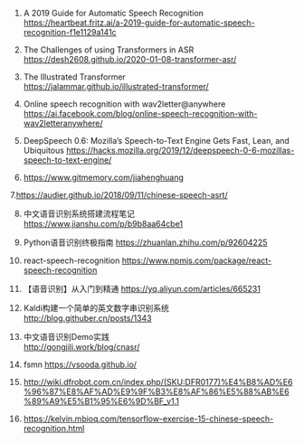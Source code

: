 1. A 2019 Guide for Automatic Speech Recognition    
   https://heartbeat.fritz.ai/a-2019-guide-for-automatic-speech-recognition-f1e1129a141c

2. The Challenges of using Transformers in ASR      
   https://desh2608.github.io/2020-01-08-transformer-asr/
   
3. The Illustrated Transformer   
   https://jalammar.github.io/illustrated-transformer/

4. Online speech recognition with wav2letter@anywhere
https://ai.facebook.com/blog/online-speech-recognition-with-wav2letteranywhere/  

5. DeepSpeech 0.6: Mozilla’s Speech-to-Text Engine Gets Fast, Lean, and Ubiquitous
https://hacks.mozilla.org/2019/12/deepspeech-0-6-mozillas-speech-to-text-engine/  

6. https://www.gitmemory.com/jiahenghuang

7.https://audier.github.io/2018/09/11/chinese-speech-asrt/ 

8. 中文语音识别系统搭建流程笔记
https://www.jianshu.com/p/b9b8aa64cbe1

9. Python语音识别终极指南
https://zhuanlan.zhihu.com/p/92604225

10. react-speech-recognition
https://www.npmjs.com/package/react-speech-recognition

11. 【语音识别】从入门到精通
https://yq.aliyun.com/articles/665231

12. Kaldi构建一个简单的英文数字串识别系统
http://blog.githuber.cn/posts/1343 

13. 中文语音识别Demo实践  
http://gongjili.work/blog/cnasr/

14. fsmn
https://vsooda.github.io/

15. http://wiki.dfrobot.com.cn/index.php/(SKU:DFR0177)%E4%B8%AD%E6%96%87%E8%AF%AD%E9%9F%B3%E8%AF%86%E5%88%AB%E6%89%A9%E5%B1%95%E6%9D%BF_v1.1

16. https://kelvin.mbioq.com/tensorflow-exercise-15-chinese-speech-recognition.html 




